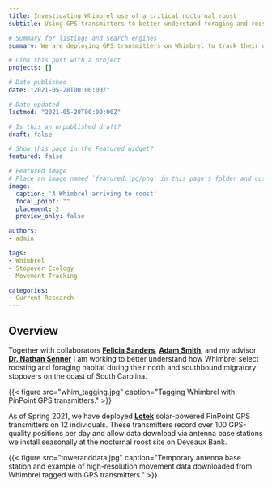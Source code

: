 ```yaml
---
title: Investigating Whimbrel use of a critical nocturnal roost
subtitle: Using GPS transmitters to better understand foraging and roosting habitat selection during migratory stopover

# Summary for listings and search engines
summary: We are deploying GPS transmitters on Whimbrel to track their daily movements to and from a critical nocturnal roost and diurnal foraging areas, to better understand the role nocturnal roosts play in this species' stopover ecology.

# Link this post with a project
projects: []

# Date published
date: "2021-05-28T00:00:00Z"

# Date updated
lastmod: "2021-05-28T00:00:00Z"

# Is this an unpublished draft?
draft: false

# Show this page in the Featured widget?
featured: false

# Featured image
# Place an image named `featured.jpg/png` in this page's folder and customize its options here.
image:
  caption: 'A Whimbrel arriving to roost'
  focal_point: ""
  placement: 2
  preview_only: false

authors:
- admin

tags:
- Whimbrel
- Stopover Ecology
- Movement Tracking

categories:
- Current Research
---
```


## Overview

Together with collaborators [**Felicia Sanders**](https://www.dnr.sc.gov/news/2020/oct/oct29-shorebird.php#:~:text=Felicia%20Sanders%2C%20who%20serves%20as,of%20Fish%20and%20Wildlife%20Agencies.), [**Adam Smith**](https://adamdsmith.me/), and my advisor [**Dr. Nathan Senner**](http://www.sennerlab.com/research.html) I am working to better understand how Whimbrel select roosting and foraging habitat during their north and southbound migratory stopovers on the coast of South Carolina. 

{{< figure src="whim_tagging.jpg" caption="Tagging Whimbrel with PinPoint GPS transmitters." >}}

As of Spring 2021, we have deployed [**Lotek**](http://lotek.com/) solar-powered PinPoint GPS transmitters on 12 individuals. These transmitters record over 100 GPS-quality positions per day and allow data download via antenna base stations we install seasonally at the nocturnal roost site on Deveaux Bank. 

{{< figure src="toweranddata.jpg" caption="Temporary antenna base station and example of high-resolution movement data downloaded from Whimbrel tagged with GPS transmitters." >}}
